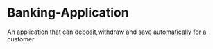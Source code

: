 # Banking-Application
An application that can deposit,withdraw and save automatically for a customer
